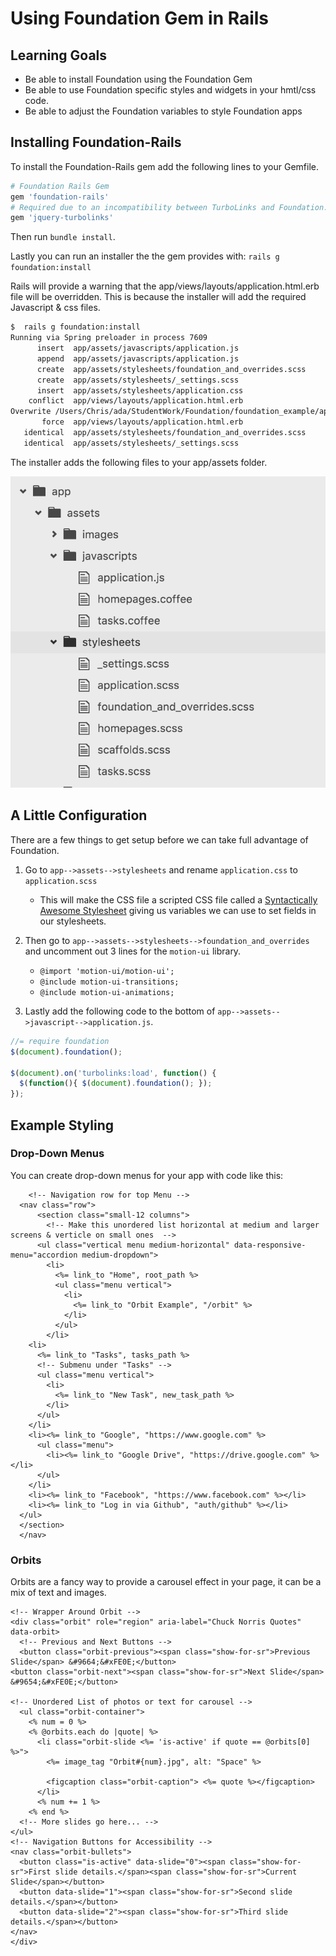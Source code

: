 
# Using Foundation Gem in Rails

## Learning Goals
-  Be able to install Foundation using the Foundation Gem
-  Be able to use Foundation specific styles and widgets in your hmtl/css code.
-  Be able to adjust the Foundation variables to style Foundation apps

## Installing Foundation-Rails

To install the Foundation-Rails gem add the following lines to your Gemfile.

```ruby
# Foundation Rails Gem
gem 'foundation-rails'
# Required due to an incompatibility between TurboLinks and Foundation.
gem 'jquery-turbolinks'
```

Then run `bundle install`.  

Lastly you can run an installer the the gem provides with: `rails g foundation:install`

Rails will provide a warning that the app/views/layouts/application.html.erb file will be overridden.  This is because the installer will add the required Javascript & css files.  

```bash
$  rails g foundation:install
Running via Spring preloader in process 7609
      insert  app/assets/javascripts/application.js
      append  app/assets/javascripts/application.js
      create  app/assets/stylesheets/foundation_and_overrides.scss
      create  app/assets/stylesheets/_settings.scss
      insert  app/assets/stylesheets/application.css
    conflict  app/views/layouts/application.html.erb
Overwrite /Users/Chris/ada/StudentWork/Foundation/foundation_example/app/views/layouts/application.html.erb? (enter "h" for help) [Ynaqdh] Y
       force  app/views/layouts/application.html.erb
   identical  app/assets/stylesheets/foundation_and_overrides.scss
   identical  app/assets/stylesheets/_settings.scss
```

The installer adds the following files to your app/assets folder.  

![foundation files](imgs/foundationfiles.png)


## A Little Configuration

There are a few things to get setup before we can take full advantage of Foundation.  

1.  Go to `app-->assets-->stylesheets` and rename `application.css` to `application.scss`
	- This will make the CSS file a scripted CSS file called a [Syntactically Awesome Stylesheet](http://sass-lang.com/) giving us variables we can use to set fields in our stylesheets.  
1.  Then go to `app-->assets-->stylesheets-->foundation_and_overrides` and uncomment out 3 lines for the `motion-ui` library.
	- `@import 'motion-ui/motion-ui';`
	- `@include motion-ui-transitions;`
	- `@include motion-ui-animations;`

1.  Lastly add the following code to the bottom of `app-->assets-->javascript-->application.js`.
  
```javascript
//= require foundation
$(document).foundation();

$(document).on('turbolinks:load', function() {
  $(function(){ $(document).foundation(); });
});
```

## Example Styling

### Drop-Down Menus

You can create drop-down menus for your app with code like this:


```erb
    <!-- Navigation row for top Menu -->
  <nav class="row">
      <section class="small-12 columns">
        <!-- Make this unordered list horizontal at medium and larger screens & verticle on small ones  -->
      <ul class="vertical menu medium-horizontal" data-responsive-menu="accordion medium-dropdown">
        <li>
          <%= link_to "Home", root_path %>
          <ul class="menu vertical">
            <li>
              <%= link_to "Orbit Example", "/orbit" %>
            </li>
          </ul>
        </li>
    <li>
      <%= link_to "Tasks", tasks_path %>
      <!-- Submenu under "Tasks" -->
      <ul class="menu vertical">
        <li>
          <%= link_to "New Task", new_task_path %>
        </li>
      </ul>
    </li>
    <li><%= link_to "Google", "https://www.google.com" %>
      <ul class="menu">
        <li><%= link_to "Google Drive", "https://drive.google.com" %></li>
      </ul>
    </li>
    <li><%= link_to "Facebook", "https://www.facebook.com" %></li>
    <li><%= link_to "Log in via Github", "auth/github" %></li>
  </ul>
  </section>
  </nav>
```

### Orbits

Orbits are a fancy way to provide a carousel effect in your page, it can be a mix of text and images.

```erb
<!-- Wrapper Around Orbit -->
<div class="orbit" role="region" aria-label="Chuck Norris Quotes" data-orbit>
  <!-- Previous and Next Buttons -->
  <button class="orbit-previous"><span class="show-for-sr">Previous Slide</span> &#9664;&#xFE0E;</button>
<button class="orbit-next"><span class="show-for-sr">Next Slide</span> &#9654;&#xFE0E;</button>

<!-- Unordered List of photos or text for carousel -->
  <ul class="orbit-container">
    <% num = 0 %>
    <% @orbits.each do |quote| %>
      <li class="orbit-slide <%= 'is-active' if quote == @orbits[0] %>">
        <%= image_tag "Orbit#{num}.jpg", alt: "Space" %>

        <figcaption class="orbit-caption"> <%= quote %></figcaption>
      </li>
      <% num += 1 %>
    <% end %>
  <!-- More slides go here... -->
</ul>
<!-- Navigation Buttons for Accessibility -->
<nav class="orbit-bullets">
  <button class="is-active" data-slide="0"><span class="show-for-sr">First slide details.</span><span class="show-for-sr">Current Slide</span></button>
  <button data-slide="1"><span class="show-for-sr">Second slide details.</span></button>
  <button data-slide="2"><span class="show-for-sr">Third slide details.</span></button>
</nav>
</div>

```

